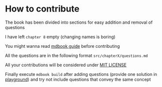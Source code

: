 # How to contribute

The book has been divided into sections for easy addition and removal of questions

I have left `chapter 8` empty (changing names is boring)

You might wanna read [mdbook guide](https://rust-lang-nursery.github.io/mdBook/) before contributing

All the questions are in the following format `src/chapterX/questions.md`

All your contributions will be considered under [MIT LICENSE](LICENSE)

Finally execute `mdbook build` after adding questions (provide one solution
in [playground](https://play.rust-lang.org/)) and try not
include questions that convey the same concept